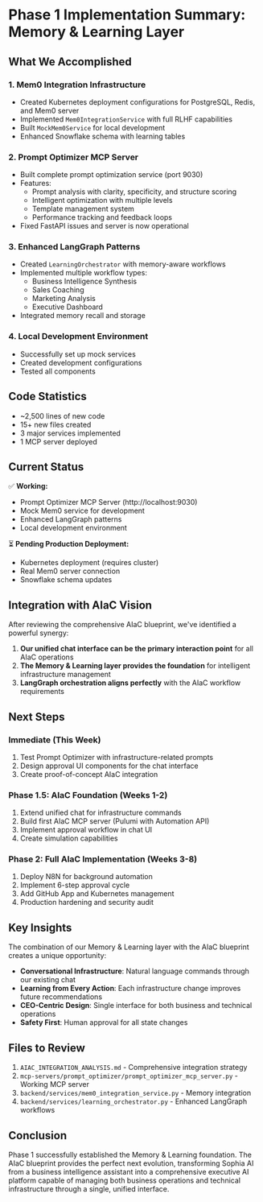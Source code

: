 # Phase 1 Implementation Summary: Memory & Learning Layer

## What We Accomplished

### 1. Mem0 Integration Infrastructure
- Created Kubernetes deployment configurations for PostgreSQL, Redis, and Mem0 server
- Implemented `Mem0IntegrationService` with full RLHF capabilities
- Built `MockMem0Service` for local development
- Enhanced Snowflake schema with learning tables

### 2. Prompt Optimizer MCP Server
- Built complete prompt optimization service (port 9030)
- Features:
  - Prompt analysis with clarity, specificity, and structure scoring
  - Intelligent optimization with multiple levels
  - Template management system
  - Performance tracking and feedback loops
- Fixed FastAPI issues and server is now operational

### 3. Enhanced LangGraph Patterns
- Created `LearningOrchestrator` with memory-aware workflows
- Implemented multiple workflow types:
  - Business Intelligence Synthesis
  - Sales Coaching
  - Marketing Analysis
  - Executive Dashboard
- Integrated memory recall and storage

### 4. Local Development Environment
- Successfully set up mock services
- Created development configurations
- Tested all components

## Code Statistics
- ~2,500 lines of new code
- 15+ new files created
- 3 major services implemented
- 1 MCP server deployed

## Current Status

✅ **Working:**
- Prompt Optimizer MCP Server (http://localhost:9030)
- Mock Mem0 service for development
- Enhanced LangGraph patterns
- Local development environment

⏳ **Pending Production Deployment:**
- Kubernetes deployment (requires cluster)
- Real Mem0 server connection
- Snowflake schema updates

## Integration with AIaC Vision

After reviewing the comprehensive AIaC blueprint, we've identified a powerful synergy:

1. **Our unified chat interface can be the primary interaction point** for all AIaC operations
2. **The Memory & Learning layer provides the foundation** for intelligent infrastructure management
3. **LangGraph orchestration aligns perfectly** with the AIaC workflow requirements

## Next Steps

### Immediate (This Week)
1. Test Prompt Optimizer with infrastructure-related prompts
2. Design approval UI components for the chat interface
3. Create proof-of-concept AIaC integration

### Phase 1.5: AIaC Foundation (Weeks 1-2)
1. Extend unified chat for infrastructure commands
2. Build first AIaC MCP server (Pulumi with Automation API)
3. Implement approval workflow in chat UI
4. Create simulation capabilities

### Phase 2: Full AIaC Implementation (Weeks 3-8)
1. Deploy N8N for background automation
2. Implement 6-step approval cycle
3. Add GitHub App and Kubernetes management
4. Production hardening and security audit

## Key Insights

The combination of our Memory & Learning layer with the AIaC blueprint creates a unique opportunity:

- **Conversational Infrastructure**: Natural language commands through our existing chat
- **Learning from Every Action**: Each infrastructure change improves future recommendations
- **CEO-Centric Design**: Single interface for both business and technical operations
- **Safety First**: Human approval for all state changes

## Files to Review

1. `AIAC_INTEGRATION_ANALYSIS.md` - Comprehensive integration strategy
2. `mcp-servers/prompt_optimizer/prompt_optimizer_mcp_server.py` - Working MCP server
3. `backend/services/mem0_integration_service.py` - Memory integration
4. `backend/services/learning_orchestrator.py` - Enhanced LangGraph workflows

## Conclusion

Phase 1 successfully established the Memory & Learning foundation. The AIaC blueprint provides the perfect next evolution, transforming Sophia AI from a business intelligence assistant into a comprehensive executive AI platform capable of managing both business operations and technical infrastructure through a single, unified interface. 